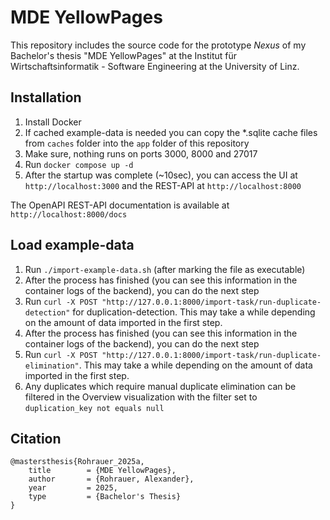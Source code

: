 # MDE YellowPages

This repository includes the source code for the prototype _Nexus_ of my Bachelor's thesis "MDE YellowPages" at the Institut für Wirtschaftsinformatik - Software Engineering at the University of Linz.

## Installation
1. Install Docker
2. If cached example-data is needed you can copy the *.sqlite cache files from `caches` folder into the `app` folder of this repository
3. Make sure, nothing runs on ports 3000, 8000 and 27017
4. Run `docker compose up -d`
5. After the startup was complete (~10sec), you can access the UI at `http://localhost:3000` and the REST-API at `http://localhost:8000`

The OpenAPI REST-API documentation is available at `http://localhost:8000/docs`

## Load example-data
1. Run `./import-example-data.sh` (after marking the file as executable)
2. After the process has finished (you can see this information in the container logs of the backend), you can do the next step
3. Run `curl -X POST "http://127.0.0.1:8000/import-task/run-duplicate-detection"` for duplication-detection. This may take a while depending on the amount of data imported in the first step.
4. After the process has finished (you can see this information in the container logs of the backend), you can do the next step
5. Run `curl -X POST "http://127.0.0.1:8000/import-task/run-duplicate-elimination"`. This may take a while depending on the amount of data imported in the first step.
6. Any duplicates which require manual duplicate elimination can be filtered in the Overview visualization with the filter set to `duplication_key not equals null`

## Citation
```
@mastersthesis{Rohrauer_2025a,
	title        = {MDE YellowPages},
	author       = {Rohrauer, Alexander},
	year         = 2025,
	type         = {Bachelor's Thesis}
}
```
